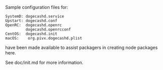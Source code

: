 Sample configuration files for:
```
SystemD: dogecashd.service
Upstart: dogecashd.conf
OpenRC:  dogecashd.openrc
         dogecashd.openrcconf
CentOS:  dogecashd.init
macOS:    org.pivx.dogecashd.plist
```
have been made available to assist packagers in creating node packages here.

See doc/init.md for more information.
